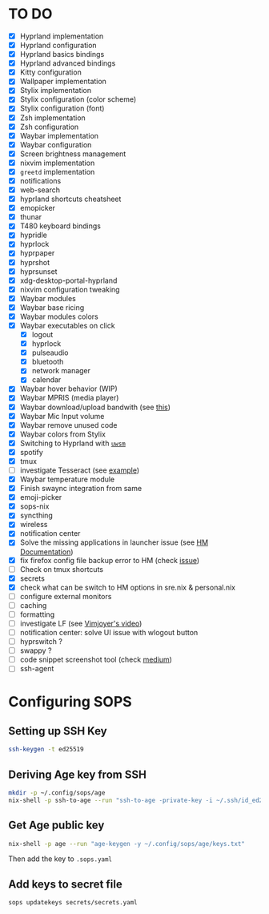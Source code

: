 # TO DO
- [x] Hyprland implementation
- [x] Hyprland configuration
- [x] Hyprland basics bindings
- [x] Hyprland advanced bindings
- [x] Kitty configuration
- [x] Wallpaper implementation
- [x] Stylix implementation
- [x] Stylix configuration (color scheme)
- [x] Stylix configuration (font)
- [x] Zsh implementation
- [x] Zsh configuration
- [x] Waybar implementation
- [x] Waybar configuration
- [x] Screen brightness management
- [x] nixvim implementation
- [x] `greetd` implementation
- [x] notifications
- [x] web-search
- [x] hyprland shortcuts cheatsheet
- [x] emopicker
- [x] thunar
- [x] T480 keyboard bindings
- [x] hypridle
- [x] hyprlock
- [x] hyprpaper
- [x] hyprshot
- [x] hyprsunset
- [x] xdg-desktop-portal-hyprland
- [x] nixvim configuration tweaking
- [x] Waybar modules
- [x] Waybar base ricing
- [x] Waybar modules colors
- [x] Waybar executables on click
  - [x] logout
  - [x] hyprlock
  - [x] pulseaudio
  - [x] bluetooth
  - [x] network manager
  - [x] calendar
- [x] Waybar hover behavior (WIP)
- [x] Waybar MPRIS (media player)
- [x] Waybar download/upload bandwith (see [this](https://www.reddit.com/r/unixporn/comments/1b1rmls/sway_catppuccin_mocha_ags_waybar/))
- [x] Waybar Mic Input volume
- [x] Waybar remove unused code
- [x] Waybar colors from Stylix
- [x] Switching to Hyprland with [`uwsm`](https://wiki.hyprland.org/Getting-Started/Master-Tutorial/#launching-hyprland)
- [x] spotify
- [x] tmux
- [ ] investigate Tesseract (see [example](https://github.com/AtaraxiaSjel/nixos-config/blob/61a428d955bb696d907935f65b764a8ab4acc8a2/profiles/workspace/wayland/hyprland.nix#L24C85-L24C94))
- [x] Waybar temperature module
- [x] Finish swaync integration from same
- [x] emoji-picker
- [x] sops-nix
- [x] syncthing
- [x] wireless
- [x] notification center
- [x] Solve the missing applications in launcher issue (see [HM Documentation](https://nix-community.github.io/home-manager/options.xhtml#opt-xdg.desktopEntries))
- [x] fix firefox config file backup error to HM (check [issue](https://github.com/nix-community/home-manager/issues/4199#issuecomment-2226810699))
- [ ] Check on tmux shortcuts
- [x] secrets
- [x] check what can be switch to HM options in sre.nix & personal.nix
- [ ] configure external monitors
- [ ] caching
- [ ] formatting
- [ ] investigate LF (see [Vimjoyer's video](https://www.youtube.com/watch?v=z8y_qRUYEWU))
- [ ] notification center: solve UI issue with wlogout button
- [ ] hyprswitch ?
- [ ] swappy ?
- [ ] code snippet screenshot tool (check [medium](https://medium.com/sysf/taking-easy-screenshots-of-your-code-with-this-awesome-cli-tool-bcc43aec653a))
- [ ] ssh-agent

# Configuring SOPS

## Setting up SSH Key

```bash
ssh-keygen -t ed25519
```

## Deriving Age key from SSH

```bash
mkdir -p ~/.config/sops/age
nix-shell -p ssh-to-age --run "ssh-to-age -private-key -i ~/.ssh/id_ed25519 > ~/.config/sops/age/keys.txt"
```

## Get Age public key

```bash
nix-shell -p age --run "age-keygen -y ~/.config/sops/age/keys.txt"
```

Then add the key to `.sops.yaml`

## Add keys to secret file

```bash
sops updatekeys secrets/secrets.yaml
```
